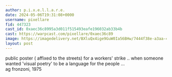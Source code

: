 ```yaml
---
author: p.i.x.e.l.l.a.r.e.
date: 2024-05-06T19:31:08+0000
username: pixellare
fid: 447323
cast_id: 0xaec36c8995a3d011f515493eafe196032ab33b4b
cast: https://warpcast.com/pixellare/0xaec36c89
image: https://imagedelivery.net/BXluQx4ige9GuW0Ia56BHw/7444f38e-a3aa-4181-6666-6af7eebb6500/original
layout: post
---
```

public poster ( affixed to the streets) for a workers' strike .. when someone wanted 'visual poetry' to be a language for the people ...  
ag fronzoni, 1975  

<img src='https://imagedelivery.net/BXluQx4ige9GuW0Ia56BHw/7444f38e-a3aa-4181-6666-6af7eebb6500/original' alt='' referrerpolicy='no-referrer'/>